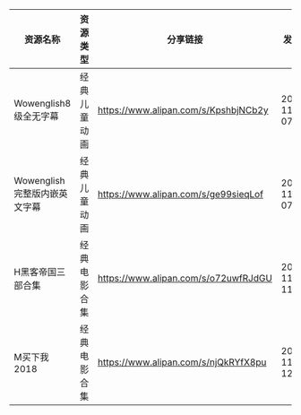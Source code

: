 | 资源名称                | 资源类型   | 分享链接                                 | 发布时间                |
| ------------------- | ------ | ------------------------------------ | ------------------- |
| Wowenglish8级全无字幕    | 经典儿童动画 | https://www.alipan.com/s/KpshbjNCb2y | 2024-11-20 07:52:14 |
| Wowenglish完整版内嵌英文字幕 | 经典儿童动画 | https://www.alipan.com/s/ge99sieqLof | 2024-11-20 07:52:11 |
| H黑客帝国三部合集           | 经典电影合集 | https://www.alipan.com/s/o72uwfRJdGU | 2024-11-20 11:20:12 |
| M买下我2018            | 经典电影合集 | https://www.alipan.com/s/njQkRYfX8pu | 2024-11-20 12:44:13 |
